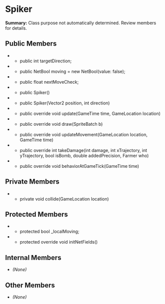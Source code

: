 # Spiker

**Summary:** Class purpose not automatically determined. Review members for details.

## Public Members
- - public int targetDirection;
- - public NetBool moving = new NetBool(value: false);
- - public float nextMoveCheck;
- - public Spiker()
- - public Spiker(Vector2 position, int direction)
- - public override void update(GameTime time, GameLocation location)
- - public override void draw(SpriteBatch b)
- - public override void updateMovement(GameLocation location, GameTime time)
- - public override int takeDamage(int damage, int xTrajectory, int yTrajectory, bool isBomb, double addedPrecision, Farmer who)
- - public override void behaviorAtGameTick(GameTime time)

## Private Members
- - private void collide(GameLocation location)

## Protected Members
- - protected bool _localMoving;
- - protected override void initNetFields()

## Internal Members
- *(None)*

## Other Members
- *(None)*
